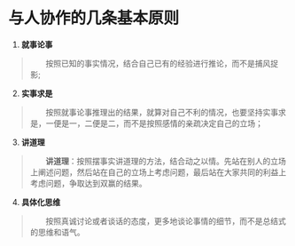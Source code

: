 # 与人协作的几条基本原则
1. **就事论事**
>&nbsp;&nbsp;&nbsp;&nbsp;&nbsp;&nbsp;&nbsp;按照已知的事实情况，结合自己已有的经验进行推论，而不是捕风捉影;

2. **实事求是**
>&nbsp;&nbsp;&nbsp;&nbsp;&nbsp;&nbsp;&nbsp;按照就事论事推理出的结果，就算对自己不利的情况，也要坚持实事求是，一便是一，二便是二，而不是按照感情的亲疏决定自己的立场；

3. **讲道理**
>&nbsp;&nbsp;&nbsp;&nbsp;&nbsp;&nbsp;&nbsp;**讲道理**：按照摆事实讲道理的方法，结合动之以情。先站在别人的立场上阐述问题，然后站在自己的立场上考虑问题，最后站在大家共同的利益上考虑问题，争取达到双赢的结果。

4. **具体化思维**
 >&nbsp;&nbsp;&nbsp;&nbsp;&nbsp;&nbsp;&nbsp;按照真诚讨论或者谈话的态度，更多地谈论事情的细节，而不是总结式的思维和语气。




